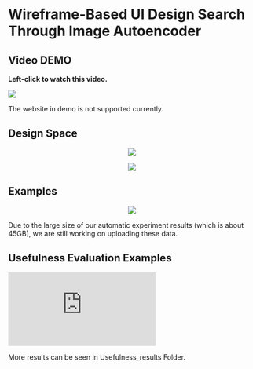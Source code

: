 Wireframe-Based UI Design Search Through Image Autoencoder
============================================================

## Video DEMO
<p><b>Left-click to watch this video.</b></p>

[![](https://github.com/fsewae/fse_wae/blob/master/database_img/how.PNG)](https://youtu.be/S9tQZWY1UrY "UI Design Search Demo")

The website in demo is not supported currently.

## Design Space
<p align="center"><img src="https://github.com/fsewae/fse_wae/blob/master/database_img/DesignSpace.png"></p>

<p align="center"><img src="https://github.com/fsewae/fse_wae/blob/master/database_img/database.png"></p>



## Examples
<p align="center"><img src="https://github.com/fsewae/fse_wae/blob/master/database_img/approach_example.png"></p>

Due to the large size of our automatic experiment results (which is about 45GB), we are still working on uploading these data.

## Usefulness Evaluation Examples
![Usefulness Examples](https://github.com/fsewae/fse_wae/blob/master/database_img/Usefulness_example.pdf)

More results can be seen in Usefulness_results Folder.
